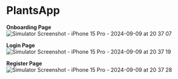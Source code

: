 # PlantsApp

**Onboarding Page**
![Simulator Screenshot - iPhone 15 Pro - 2024-09-09 at 20 37 07](https://github.com/user-attachments/assets/7e2d6461-87fe-4fa9-b71a-fd699d776849)


**Login Page**
![Simulator Screenshot - iPhone 15 Pro - 2024-09-09 at 20 37 19](https://github.com/user-attachments/assets/3c1154b8-5d53-41d3-8847-326aadf9d476)


**Register Page**
![Simulator Screenshot - iPhone 15 Pro - 2024-09-09 at 20 37 28](https://github.com/user-attachments/assets/f6f1da9f-010c-4f56-bb5e-53097564f47b)
